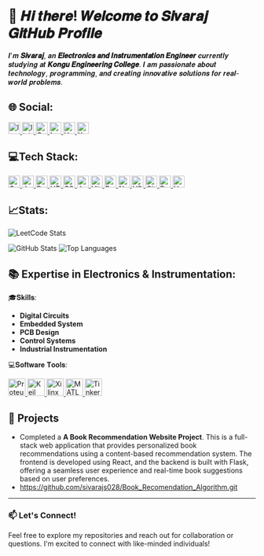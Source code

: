 # 👋 𝑯𝒊 𝒕𝒉𝒆𝒓𝒆! 𝑾𝒆𝒍𝒄𝒐𝒎𝒆 𝒕𝒐 𝑺𝒊𝒗𝒂𝒓𝒂𝒋 𝑮𝒊𝒕𝑯𝒖𝒃 𝑷𝒓𝒐𝒇𝒊𝒍𝒆

𝑰'𝒎 **𝑺𝒊𝒗𝒂𝒓𝒂𝒋**, 𝒂𝒏 **𝑬𝒍𝒆𝒄𝒕𝒓𝒐𝒏𝒊𝒄𝒔 𝒂𝒏𝒅 𝑰𝒏𝒔𝒕𝒓𝒖𝒎𝒆𝒏𝒕𝒂𝒕𝒊𝒐𝒏 𝑬𝒏𝒈𝒊𝒏𝒆𝒆𝒓** 𝒄𝒖𝒓𝒓𝒆𝒏𝒕𝒍𝒚 𝒔𝒕𝒖𝒅𝒚𝒊𝒏𝒈 𝒂𝒕 **𝑲𝒐𝒏𝒈𝒖 𝑬𝒏𝒈𝒊𝒏𝒆𝒆𝒓𝒊𝒏𝒈 𝑪𝒐𝒍𝒍𝒆𝒈𝒆**. 𝑰 𝒂𝒎 𝒑𝒂𝒔𝒔𝒊𝒐𝒏𝒂𝒕𝒆 𝒂𝒃𝒐𝒖𝒕 𝒕𝒆𝒄𝒉𝒏𝒐𝒍𝒐𝒈𝒚, 𝒑𝒓𝒐𝒈𝒓𝒂𝒎𝒎𝒊𝒏𝒈, 𝒂𝒏𝒅 𝒄𝒓𝒆𝒂𝒕𝒊𝒏𝒈 𝒊𝒏𝒏𝒐𝒗𝒂𝒕𝒊𝒗𝒆 𝒔𝒐𝒍𝒖𝒕𝒊𝒐𝒏𝒔 𝒇𝒐𝒓 𝒓𝒆𝒂𝒍-𝒘𝒐𝒓𝒍𝒅 𝒑𝒓𝒐𝒃𝒍𝒆𝒎𝒔.

🌐 Social:
---
<div align="left">
  <a href="https://www.instagram.com/sivarajsk2/" target="_blank">
  <img src="https://img.shields.io/static/v1?message=Instagram&logo=instagram&label=&color=E4405F&logoColor=white&labelColor=&style=for-the-badge" height="24" alt="Instagram logo" />
</a>
<a href="https://www.linkedin.com/in/sivarajs28/" target="_blank">
  <img src="https://img.shields.io/static/v1?message=LinkedIn&logo=linkedin&label=&color=0077B5&logoColor=white&labelColor=&style=for-the-badge" height="24" alt="linkedin logo" />
</a>
<a href="mailto:sivarajofficial6@gmail.com" target="_blank">
  <img src="https://img.shields.io/static/v1?message=Gmail&logo=gmail&label=&color=EA4335&logoColor=white&labelColor=&style=for-the-badge" height="24" alt="Gmail logo" />
</a>
<a href="https://leetcode.com/sivarajs28/" target="_blank">
  <img src="https://img.shields.io/static/v1?message=LeetCode&logo=leetcode&label=&color=FFA116&logoColor=white&labelColor=&style=for-the-badge" height="24" alt="LeetCode logo" />
</a>
<a href="https://www.hackerrank.com/@sivarajofficial6" target="_blank">
  <img src="https://img.shields.io/static/v1?message=HackerRank&logo=hackerrank&label=&color=2EC866&logoColor=white&labelColor=&style=for-the-badge" height="24" alt="HackerRank logo" />
</a>
<a href="https://x.com/sivarajs28" target="_blank">
  <img src="https://img.shields.io/static/v1?message=X&logo=twitter&label=&color=000000&logoColor=white&labelColor=&style=for-the-badge" height="24" alt="X logo" />
</a>


</div>



## 💻Tech Stack:

<a href="https://en.wikipedia.org/wiki/C_(programming_language)" target="_blank">
  <img src="https://img.shields.io/static/v1?message=C&logo=c&label=&color=0095D9&logoColor=white&labelColor=&style=for-the-badge" height="24" alt="C logo" />
</a>
<a href="https://www.java.com/" target="_blank">
  <img src="https://img.shields.io/static/v1?message=Java&logo=java&label=&color=007396&logoColor=white&labelColor=&style=for-the-badge" height="24" alt="Java logo" />
</a>
<a href="https://www.python.org/" target="_blank">
  <img src="https://img.shields.io/static/v1?message=Python&logo=python&label=&color=3776AB&logoColor=white&labelColor=&style=for-the-badge" height="24" alt="Python logo" />
</a>
<a href="https://developer.mozilla.org/en-US/docs/Web/HTML" target="_blank">
  <img src="https://img.shields.io/static/v1?message=HTML&logo=html5&label=&color=E34F26&logoColor=white&labelColor=&style=for-the-badge" height="24" alt="HTML logo" />
</a>
<a href="https://developer.mozilla.org/en-US/docs/Web/CSS" target="_blank">
  <img src="https://img.shields.io/static/v1?message=CSS&logo=css3&label=&color=1572B6&logoColor=white&labelColor=&style=for-the-badge" height="24" alt="CSS logo" />
</a>
<a href="https://developer.mozilla.org/en-US/docs/Web/JavaScript" target="_blank">
  <img src="https://img.shields.io/static/v1?message=JavaScript&logo=javascript&label=&color=F7DF1E&logoColor=black&labelColor=&style=for-the-badge" height="24" alt="JavaScript logo" />
</a>
<a href="https://vitejs.dev/" target="_blank">
  <img src="https://img.shields.io/static/v1?message=Vite&logo=vite&label=&color=646CFF&logoColor=white&labelColor=&style=for-the-badge" height="24" alt="Vite logo" />
</a>
<a href="https://react.dev/" target="_blank">
  <img src="https://img.shields.io/static/v1?message=React&logo=react&label=&color=61DAFB&logoColor=black&labelColor=&style=for-the-badge" height="24" alt="React logo" />
</a>
<a href="https://nodejs.org/" target="_blank">
  <img src="https://img.shields.io/static/v1?message=Node.js&logo=node.js&label=&color=339933&logoColor=white&labelColor=&style=for-the-badge" height="24" alt="Node.js logo" />
</a>
<a href="https://code.visualstudio.com/" target="_blank">
  <img src="https://img.shields.io/static/v1?message=VS%20Code&logo=visual-studio-code&label=&color=007ACC&logoColor=white&labelColor=&style=for-the-badge" height="24" alt="VS Code logo" />
<a href="https://github.com/" target="_blank">
  <img src="https://img.shields.io/static/v1?message=GitHub&logo=github&label=&color=181717&logoColor=white&labelColor=&style=for-the-badge" height="24" alt="GitHub logo" />
</a>
<a href="https://your-portfolio-link.com" target="_blank">
  <img src="https://img.shields.io/static/v1?message=Portfolio&logo=web&label=&color=4CAF50&logoColor=white&labelColor=&style=for-the-badge" height="24" alt="Portfolio logo" />
</a>
<a href="https://vercel.com/" target="_blank">
  <img src="https://img.shields.io/static/v1?message=Vercel&logo=vercel&label=&color=000000&logoColor=white&labelColor=&style=for-the-badge" height="24" alt="Vercel logo" />
</a>

## 📈Stats:
![LeetCode Stats](https://leetcard.jacoblin.cool/sivarajs28?theme=dark&font=Baloo%20Chettan)

![GitHub Stats](https://github-readme-stats.vercel.app/api?username=sivarajs028&show_icons=true&theme=radical)
![Top Languages](https://github-readme-stats.vercel.app/api/top-langs/?username=sivarajs028&layout=compact&theme=radical)




## 📚 Expertise in Electronics & Instrumentation:

🎓𝐒𝐤𝐢𝐥𝐥𝐬:
- **Digital Circuits**
- **Embedded System**
- **PCB Design**
- **Control Systems**
- **Industrial Instrumentation**

💻𝐒𝐨𝐟𝐭𝐰𝐚𝐫𝐞 𝐓𝐨𝐨𝐥𝐬:
<!-- Proteus -->
<a href="https://www.labcenter.com/" target="_blank">
  <img src="https://img.shields.io/static/v1?message=Proteus&logo=labcenter&label=&color=003366&logoColor=ADD8E6&labelColor=&style=for-the-badge" height="35" alt="Proteus logo" />
</a>
<!-- Keil -->
<a href="https://www.keil.com/" target="_blank">
  <img src="https://img.shields.io/static/v1?message=Keil&logo=keil&label=&color=28A745&logoColor=black&labelColor=&style=for-the-badge" height="35" alt="Keil logo" />
</a>
<!-- Xilinx -->
<a href="https://www.xilinx.com/" target="_blank">
  <img src="https://img.shields.io/static/v1?message=Xilinx&logo=xilinx&label=&color=FF4F00&logoColor=black&labelColor=&style=for-the-badge" height="35" alt="Xilinx logo" />
</a>
<!-- MATLAB -->
<a href="https://www.mathworks.com/products/matlab.html" target="_blank">
  <img src="https://img.shields.io/static/v1?message=MATLAB&logo=matlab&label=&color=0076A8&logoColor=black&labelColor=&style=for-the-badge" height="35" alt="MATLAB logo" />
</a>
<!-- Tinkercad -->
<a href="https://www.tinkercad.com/" target="_blank">
  <img src="https://img.shields.io/static/v1?message=Tinkercad&logo=tinkercad&label=&color=FF6F00&logoColor=black&labelColor=&style=for-the-badge" height="35" alt="Tinkercad logo" />
</a>

## 🚀 Projects
- Completed a **A Book Recommendation Website Project**.
This is a full-stack web application that provides personalized book recommendations using a content-based recommendation system. The frontend is developed using React, and the backend is built with Flask, offering a seamless user experience and real-time book suggestions based on user preferences.
- https://github.com/sivarajs028/Book_Recomendation_Algorithm.git

---

### 📫 Let's Connect!
Feel free to explore my repositories and reach out for collaboration or questions. I'm excited to connect with like-minded individuals!
